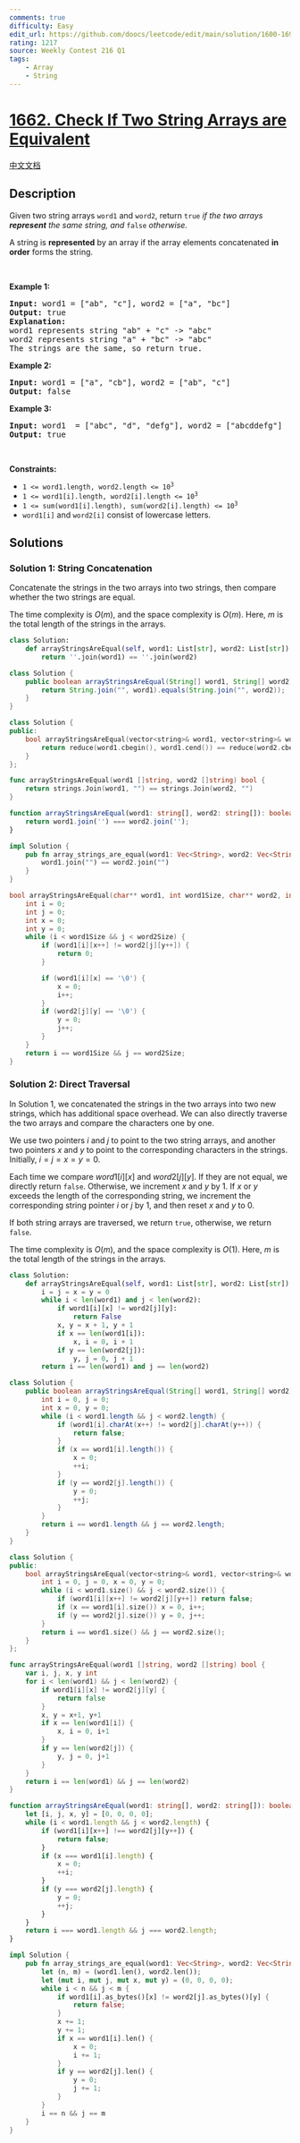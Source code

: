```yaml
---
comments: true
difficulty: Easy
edit_url: https://github.com/doocs/leetcode/edit/main/solution/1600-1699/1662.Check%20If%20Two%20String%20Arrays%20are%20Equivalent/README_EN.md
rating: 1217
source: Weekly Contest 216 Q1
tags:
    - Array
    - String
---
```


# [1662. Check If Two String Arrays are Equivalent](https://leetcode.com/problems/check-if-two-string-arrays-are-equivalent)

[中文文档](/solution/1600-1699/1662.Check%20If%20Two%20String%20Arrays%20are%20Equivalent/README.md)

## Description

<p>Given two string arrays <code>word1</code> and <code>word2</code>, return<em> </em><code>true</code><em> if the two arrays <strong>represent</strong> the same string, and </em><code>false</code><em> otherwise.</em></p>

<p>A string is <strong>represented</strong> by an array if the array elements concatenated <strong>in order</strong> forms the string.</p>

<p>&nbsp;</p>
<p><strong class="example">Example 1:</strong></p>

<pre>
<strong>Input:</strong> word1 = [&quot;ab&quot;, &quot;c&quot;], word2 = [&quot;a&quot;, &quot;bc&quot;]
<strong>Output:</strong> true
<strong>Explanation:</strong>
word1 represents string &quot;ab&quot; + &quot;c&quot; -&gt; &quot;abc&quot;
word2 represents string &quot;a&quot; + &quot;bc&quot; -&gt; &quot;abc&quot;
The strings are the same, so return true.</pre>

<p><strong class="example">Example 2:</strong></p>

<pre>
<strong>Input:</strong> word1 = [&quot;a&quot;, &quot;cb&quot;], word2 = [&quot;ab&quot;, &quot;c&quot;]
<strong>Output:</strong> false
</pre>

<p><strong class="example">Example 3:</strong></p>

<pre>
<strong>Input:</strong> word1  = [&quot;abc&quot;, &quot;d&quot;, &quot;defg&quot;], word2 = [&quot;abcddefg&quot;]
<strong>Output:</strong> true
</pre>

<p>&nbsp;</p>
<p><strong>Constraints:</strong></p>

<ul>
	<li><code>1 &lt;= word1.length, word2.length &lt;= 10<sup>3</sup></code></li>
	<li><code>1 &lt;= word1[i].length, word2[i].length &lt;= 10<sup>3</sup></code></li>
	<li><code>1 &lt;= sum(word1[i].length), sum(word2[i].length) &lt;= 10<sup>3</sup></code></li>
	<li><code>word1[i]</code> and <code>word2[i]</code> consist of lowercase letters.</li>
</ul>

## Solutions

### Solution 1: String Concatenation

Concatenate the strings in the two arrays into two strings, then compare whether the two strings are equal.

The time complexity is $O(m)$, and the space complexity is $O(m)$. Here, $m$ is the total length of the strings in the arrays.

<!-- tabs:start -->

```python
class Solution:
    def arrayStringsAreEqual(self, word1: List[str], word2: List[str]) -> bool:
        return ''.join(word1) == ''.join(word2)
```

```java
class Solution {
    public boolean arrayStringsAreEqual(String[] word1, String[] word2) {
        return String.join("", word1).equals(String.join("", word2));
    }
}
```

```cpp
class Solution {
public:
    bool arrayStringsAreEqual(vector<string>& word1, vector<string>& word2) {
        return reduce(word1.cbegin(), word1.cend()) == reduce(word2.cbegin(), word2.cend());
    }
};
```

```go
func arrayStringsAreEqual(word1 []string, word2 []string) bool {
	return strings.Join(word1, "") == strings.Join(word2, "")
}
```

```ts
function arrayStringsAreEqual(word1: string[], word2: string[]): boolean {
    return word1.join('') === word2.join('');
}
```

```rust
impl Solution {
    pub fn array_strings_are_equal(word1: Vec<String>, word2: Vec<String>) -> bool {
        word1.join("") == word2.join("")
    }
}
```

```c
bool arrayStringsAreEqual(char** word1, int word1Size, char** word2, int word2Size) {
    int i = 0;
    int j = 0;
    int x = 0;
    int y = 0;
    while (i < word1Size && j < word2Size) {
        if (word1[i][x++] != word2[j][y++]) {
            return 0;
        }

        if (word1[i][x] == '\0') {
            x = 0;
            i++;
        }
        if (word2[j][y] == '\0') {
            y = 0;
            j++;
        }
    }
    return i == word1Size && j == word2Size;
}
```

<!-- tabs:end -->

### Solution 2: Direct Traversal

In Solution 1, we concatenated the strings in the two arrays into two new strings, which has additional space overhead. We can also directly traverse the two arrays and compare the characters one by one.

We use two pointers $i$ and $j$ to point to the two string arrays, and another two pointers $x$ and $y$ to point to the corresponding characters in the strings. Initially, $i = j = x = y = 0$.

Each time we compare $word1[i][x]$ and $word2[j][y]$. If they are not equal, we directly return `false`. Otherwise, we increment $x$ and $y$ by $1$. If $x$ or $y$ exceeds the length of the corresponding string, we increment the corresponding string pointer $i$ or $j$ by $1$, and then reset $x$ and $y$ to $0$.

If both string arrays are traversed, we return `true`, otherwise, we return `false`.

The time complexity is $O(m)$, and the space complexity is $O(1)$. Here, $m$ is the total length of the strings in the arrays.

<!-- tabs:start -->

```python
class Solution:
    def arrayStringsAreEqual(self, word1: List[str], word2: List[str]) -> bool:
        i = j = x = y = 0
        while i < len(word1) and j < len(word2):
            if word1[i][x] != word2[j][y]:
                return False
            x, y = x + 1, y + 1
            if x == len(word1[i]):
                x, i = 0, i + 1
            if y == len(word2[j]):
                y, j = 0, j + 1
        return i == len(word1) and j == len(word2)
```

```java
class Solution {
    public boolean arrayStringsAreEqual(String[] word1, String[] word2) {
        int i = 0, j = 0;
        int x = 0, y = 0;
        while (i < word1.length && j < word2.length) {
            if (word1[i].charAt(x++) != word2[j].charAt(y++)) {
                return false;
            }
            if (x == word1[i].length()) {
                x = 0;
                ++i;
            }
            if (y == word2[j].length()) {
                y = 0;
                ++j;
            }
        }
        return i == word1.length && j == word2.length;
    }
}
```

```cpp
class Solution {
public:
    bool arrayStringsAreEqual(vector<string>& word1, vector<string>& word2) {
        int i = 0, j = 0, x = 0, y = 0;
        while (i < word1.size() && j < word2.size()) {
            if (word1[i][x++] != word2[j][y++]) return false;
            if (x == word1[i].size()) x = 0, i++;
            if (y == word2[j].size()) y = 0, j++;
        }
        return i == word1.size() && j == word2.size();
    }
};
```

```go
func arrayStringsAreEqual(word1 []string, word2 []string) bool {
	var i, j, x, y int
	for i < len(word1) && j < len(word2) {
		if word1[i][x] != word2[j][y] {
			return false
		}
		x, y = x+1, y+1
		if x == len(word1[i]) {
			x, i = 0, i+1
		}
		if y == len(word2[j]) {
			y, j = 0, j+1
		}
	}
	return i == len(word1) && j == len(word2)
}
```

```ts
function arrayStringsAreEqual(word1: string[], word2: string[]): boolean {
    let [i, j, x, y] = [0, 0, 0, 0];
    while (i < word1.length && j < word2.length) {
        if (word1[i][x++] !== word2[j][y++]) {
            return false;
        }
        if (x === word1[i].length) {
            x = 0;
            ++i;
        }
        if (y === word2[j].length) {
            y = 0;
            ++j;
        }
    }
    return i === word1.length && j === word2.length;
}
```

```rust
impl Solution {
    pub fn array_strings_are_equal(word1: Vec<String>, word2: Vec<String>) -> bool {
        let (n, m) = (word1.len(), word2.len());
        let (mut i, mut j, mut x, mut y) = (0, 0, 0, 0);
        while i < n && j < m {
            if word1[i].as_bytes()[x] != word2[j].as_bytes()[y] {
                return false;
            }
            x += 1;
            y += 1;
            if x == word1[i].len() {
                x = 0;
                i += 1;
            }
            if y == word2[j].len() {
                y = 0;
                j += 1;
            }
        }
        i == n && j == m
    }
}
```

<!-- tabs:end -->

<!-- end -->
